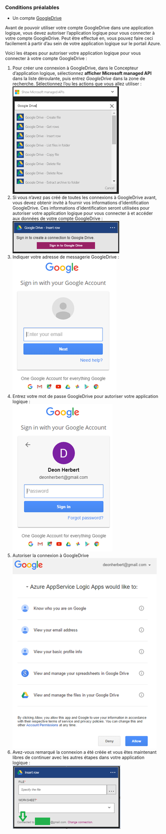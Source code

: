 ### <a name="prerequisites"></a>Conditions préalables

- Un compte [GoogleDrive](https://www.google.com/drive/)  


Avant de pouvoir utiliser votre compte GoogleDrive dans une application logique, vous devez autoriser l’application logique pour vous connecter à votre compte GoogleDrive. Peut être effectué en, vous pouvez faire ceci facilement à partir d’au sein de votre application logique sur le portail Azure.  

Voici les étapes pour autoriser votre application logique pour vous connecter à votre compte GoogleDrive :  
1. Pour créer une connexion à GoogleDrive, dans le Concepteur d’application logique, sélectionnez **afficher Microsoft managed API** dans la liste déroulante, puis entrez *GoogleDrive* dans la zone de recherche. Sélectionnez l’ou les actions que vous allez utiliser :  
![Étape de la création de connexion GoogleDrive](./media/connectors-create-api-googledrive/googledrive-1.png)  
2. Si vous n’avez pas créé de toutes les connexions à GoogleDrive avant, vous devez obtenir invité à fournir vos informations d’identification GoogleDrive. Ces informations d’identification seront utilisées pour autoriser votre application logique pour vous connecter à et accéder aux données de votre compte GoogleDrive :  
![Étape de la création de connexion GoogleDrive](./media/connectors-create-api-googledrive/googledrive-2.png)  
3. Indiquer votre adresse de messagerie GoogleDrive :  
 ![Étape de la création de connexion GoogleDrive](./media/connectors-create-api-googledrive/googledrive-3.png)  
4. Entrez votre mot de passe GoogleDrive pour autoriser votre application logique :  
![Étape de la création de connexion GoogleDrive](./media/connectors-create-api-googledrive/googledrive-4.png)
5. Autoriser la connexion à GoogleDrive  
![Étape de la création de connexion GoogleDrive](./media/connectors-create-api-googledrive/googledrive-5.png)  
6. Avez-vous remarqué la connexion a été créée et vous êtes maintenant libres de continuer avec les autres étapes dans votre application logique :  
![Étape de la création de connexion GoogleDrive](./media/connectors-create-api-googledrive/googledrive-6.png)  

